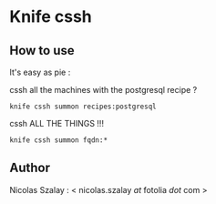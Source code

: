 Knife cssh
===========

How to use
----------

It's easy as pie :

cssh all the machines with the postgresql recipe ?

```knife cssh summon recipes:postgresql```

cssh ALL THE THINGS !!!

```knife cssh summon fqdn:*```


Author
------

Nicolas Szalay : < nicolas.szalay _at_ fotolia _dot_ com >
